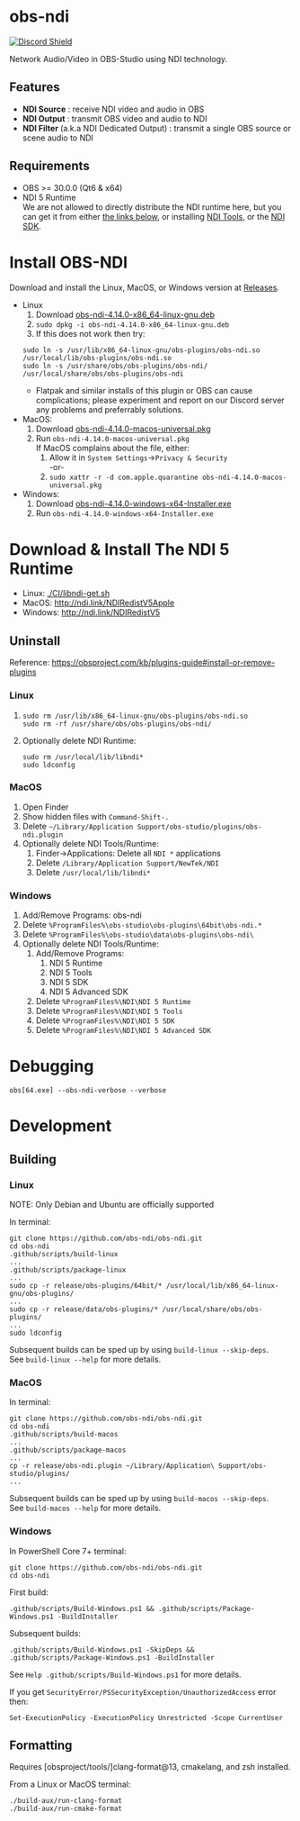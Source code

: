 obs-ndi
==============

[![Discord Shield](https://discordapp.com/api/guilds/1082173788101279746/widget.png?style=banner3)](https://discord.gg/ZuTxbUK3ug)

Network Audio/Video in OBS-Studio using NDI technology.

<!--
[![Build Status](https://dev.azure.com/Palakis/obs-ndi/_apis/build/status/Palakis.obs-ndi?branchName=master)](https://dev.azure.com/Palakis/obs-ndi/_build/latest?definitionId=1&branchName=master)
[![Twitter](https://img.shields.io/twitter/url/https/twitter.com/fold_left.svg?style=social&label=Follow%20%40LePalakis)](https://twitter.com/LePalakis)
[![Financial Contributors on Open Collective](https://opencollective.com/obs-websocket/all/badge.svg?label=financial+contributors)](https://opencollective.com/obs-websocket)
-->

## Features
- **NDI Source** : receive NDI video and audio in OBS
- **NDI Output** : transmit OBS video and audio to NDI
- **NDI Filter** (a.k.a NDI Dedicated Output) : transmit a single OBS source or scene audio to NDI

## Requirements
* OBS >= 30.0.0 (Qt6 & x64)
* NDI 5 Runtime  
  We are not allowed to directly distribute the NDI runtime here, but you can get it from either
  [the links below](#download--install-the-ndi-5-runtime), or installing
  [NDI Tools](https://ndi.video/tools/), or the [NDI SDK](https://ndi.video/download-ndi-sdk/).

# Install OBS-NDI
Download and install the Linux, MacOS, or Windows version at [Releases](https://github.com/obs-ndi/obs-ndi/releases).

* Linux
    1. Download [obs-ndi-4.14.0-x86_64-linux-gnu.deb](https://github.com/obs-ndi/obs-ndi/releases/download/4.14.0/obs-ndi-4.14.0-x86_64-linux-gnu.deb)
    2. `sudo dpkg -i obs-ndi-4.14.0-x86_64-linux-gnu.deb`
    3. If this does not work then try:
    ```
    sudo ln -s /usr/lib/x86_64-linux-gnu/obs-plugins/obs-ndi.so /usr/local/lib/obs-plugins/obs-ndi.so
    sudo ln -s /usr/share/obs/obs-plugins/obs-ndi/ /usr/local/share/obs/obs-plugins/obs-ndi
    ```
    * Flatpak and similar installs of this plugin or OBS can cause complications; please experiment and report on our Discord server any problems and preferrably solutions.
* MacOS:
    1. Download [obs-ndi-4.14.0-macos-universal.pkg](https://github.com/obs-ndi/obs-ndi/releases/download/4.14.0/obs-ndi-4.14.0-macos-universal.pkg)
    2. Run `obs-ndi-4.14.0-macos-universal.pkg`  
       If MacOS complains about the file, either:
        1. Allow it in `System Settings`->`Privacy & Security`  
          -or-
        2. `sudo xattr -r -d com.apple.quarantine obs-ndi-4.14.0-macos-universal.pkg`
* Windows:
    1. Download [obs-ndi-4.14.0-windows-x64-Installer.exe](https://github.com/obs-ndi/obs-ndi/releases/download/4.14.0/obs-ndi-4.14.0-windows-x64-Installer.exe)
    2. Run `obs-ndi-4.14.0-windows-x64-Installer.exe`

# Download & Install The NDI 5 Runtime
* Linux: [./CI/libndi-get.sh](./CI/libndi-get.sh)
* MacOS: http://ndi.link/NDIRedistV5Apple
* Windows: http://ndi.link/NDIRedistV5
        
## Uninstall
Reference: https://obsproject.com/kb/plugins-guide#install-or-remove-plugins

### Linux
1. ```
   sudo rm /usr/lib/x86_64-linux-gnu/obs-plugins/obs-ndi.so
   sudo rm -rf /usr/share/obs/obs-plugins/obs-ndi/
   ```
2. Optionally delete NDI Runtime:
   ```
   sudo rm /usr/local/lib/libndi*
   sudo ldconfig
   ```

### MacOS
1. Open Finder
2. Show hidden files with `Command-Shift-.`
3. Delete `~/Library/Application Support/obs-studio/plugins/obs-ndi.plugin`
4. Optionally delete NDI Tools/Runtime:
    1. Finder->Applications: Delete all `NDI *` applications
    2. Delete `/Library/Application Support/NewTek/NDI`
    3. Delete `/usr/local/lib/libndi*`

### Windows
1. Add/Remove Programs: obs-ndi
2. Delete `%ProgramFiles%\obs-studio\obs-plugins\64bit\obs-ndi.*`
3. Delete `%ProgramFiles%\obs-studio\data\obs-plugins\obs-ndi\`
4. Optionally delete NDI Tools/Runtime:
    1. Add/Remove Programs:
        1. NDI 5 Runtime
        2. NDI 5 Tools
        3. NDI 5 SDK
        4. NDI 5 Advanced SDK
    2. Delete `%ProgramFiles%\NDI\NDI 5 Runtime`
    3. Delete `%ProgramFiles%\NDI\NDI 5 Tools`
    4. Delete `%ProgramFiles%\NDI\NDI 5 SDK`
    5. Delete `%ProgramFiles%\NDI\NDI 5 Advanced SDK`

# Debugging
```
obs[64.exe] --obs-ndi-verbose --verbose
```

# Development

## Building

### Linux
NOTE: Only Debian and Ubuntu are officially supported

In terminal:
```
git clone https://github.com/obs-ndi/obs-ndi.git
cd obs-ndi
.github/scripts/build-linux
...
.github/scripts/package-linux
...
sudo cp -r release/obs-plugins/64bit/* /usr/local/lib/x86_64-linux-gnu/obs-plugins/
...
sudo cp -r release/data/obs-plugins/* /usr/local/share/obs/obs-plugins/
...
sudo ldconfig
```
Subsequent builds can be sped up by using `build-linux --skip-deps`.  
See `build-linux --help` for more details.

### MacOS
In terminal:
```
git clone https://github.com/obs-ndi/obs-ndi.git
cd obs-ndi
.github/scripts/build-macos
...
.github/scripts/package-macos
...
cp -r release/obs-ndi.plugin ~/Library/Application\ Support/obs-studio/plugins/
...
```

Subsequent builds can be sped up by using `build-macos --skip-deps`.  
See `build-macos --help` for more details.

### Windows
In PowerShell Core 7+ terminal:
```
git clone https://github.com/obs-ndi/obs-ndi.git
cd obs-ndi
```
First build:
```
.github/scripts/Build-Windows.ps1 && .github/scripts/Package-Windows.ps1 -BuildInstaller
```
Subsequent builds:
```
.github/scripts/Build-Windows.ps1 -SkipDeps && .github/scripts/Package-Windows.ps1 -BuildInstaller
```
See `Help .github/scripts/Build-Windows.ps1` for more details.

If you get `SecurityError/PSSecurityException/UnauthorizedAccess` error then:
```
Set-ExecutionPolicy -ExecutionPolicy Unrestricted -Scope CurrentUser
```

<!--
```
.github/scripts/Build-Windows.ps1 -SkipDeps && .github/scripts/Package-Windows.ps1 -BuildInstaller && release\obs-ndi-4.14.0-windows-x64-Installer.exe
```
-->

## Formatting
Requires [obsproject/tools/]clang-format@13, cmakelang, and zsh installed.

From a Linux or MacOS terminal:
```
./build-aux/run-clang-format
./build-aux/run-cmake-format
```
<!--
```
...
clang-format -i src/obs-ndi-filter.cpp
clang-format -i src/obs-ndi-source.cpp
clang-format -i src/plugin-main.cpp
...
```
-->

<!--
# TODOs
- [ ] Generate readme from config file and set version number for install links.
  Similar to how https://github.com/cloudposse/build-harness does theirs.
- [ ] Get build badges working again.
- [ ] Expand usage of .github folder:
  Is supported content actually officially exhaustively documented anywhere?
  https://docs.github.com/en/communities/setting-up-your-project-for-healthy-contributions
  https://docs.github.com/en/communities/setting-up-your-project-for-healthy-contributions/creating-a-default-community-health-file
  https://stackoverflow.com/a/61301254
  ...
- [ ] Set up CODEOWNERS
    https://docs.github.com/en/repositories/managing-your-repositorys-settings-and-features/customizing-your-repository/about-code-owners
-->
